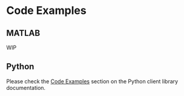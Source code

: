 # Code Examples

## MATLAB

WIP

## Python

Please check the [Code Examples](https://oceannetworkscanada.github.io/api-python-client/Code_Examples/index.html) section on the Python client library documentation.
